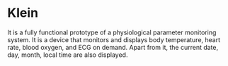 # Klein
It is a fully functional prototype of a physiological parameter monitoring system. It is a device that monitors and displays body temperature, heart rate, blood oxygen, and ECG on demand. Apart from it, the current date, day, month, local time are also displayed.
